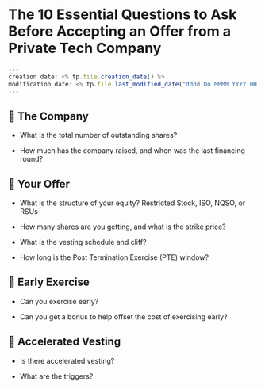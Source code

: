 
The 10 Essential Questions to Ask Before Accepting an Offer from a Private Tech Company
=======================================================================

```javascript
---
creation date: <% tp.file.creation_date() %>
modification date: <% tp.file.last_modified_date("dddd Do MMMM YYYY HH:mm:ss") %>
---
```



## 🏢 The Company

-   What is the total number of outstanding shares?
    
-   How much has the company raised, and when was the last financing round?
    

## 📄 Your Offer

-   What is the structure of your equity? Restricted Stock, ISO, NQSO, or RSUs
    
-   How many shares are you getting, and what is the strike price?
    
-   What is the vesting schedule and cliff?
    
-   How long is the Post Termination Exercise (PTE) window?
    

## 💸 Early Exercise

-   Can you exercise early?
    
-   Can you get a bonus to help offset the cost of exercising early?
    

## 🦺 Accelerated Vesting

-   Is there accelerated vesting?
    
-   What are the triggers?
